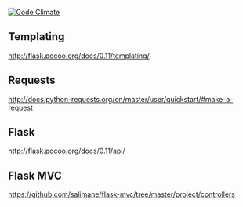 [![Code Climate](https://codeclimate.com/github/khizarnaeem/botapp/badges/gpa.svg)](https://codeclimate.com/github/khizarnaeem/botapp)

## Templating
http://flask.pocoo.org/docs/0.11/templating/

## Requests
http://docs.python-requests.org/en/master/user/quickstart/#make-a-request

## Flask
http://flask.pocoo.org/docs/0.11/api/

## Flask MVC
https://github.com/salimane/flask-mvc/tree/master/project/controllers
